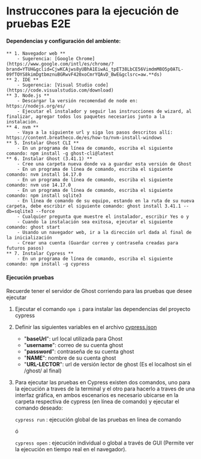 # Instruccones para la ejecución de pruebas E2E


#### Dependencias y configuración del ambiente:
```
** 1. Navegador web **
    - Sugerencia: [Google Chrome](https://www.google.com/intl/es/chrome/?brand=YTUH&gclid=CjwKCAjws8yUBhA1EiwAi_tpET38LbCE56VimdmM8O5p0ATL-09fTOYS8kimDgtbmznuBGRwvF420xoCmrYQAvD_BwE&gclsrc=aw.**ds)
** 2. IDE **
    - Sugerencia: [Visual Studio code](https://code.visualstudio.com/download)
** 3. Node.js **
    - Descargar la versión recomendad de node en: https://nodejs.org/es/
    - Ejecutar el instalador y seguir las instrucciones de wizard, al finalizar, agregar todos los paquetes necesarios junto a la instalación.
** 4. nvm **
    - Vaya a la siguiente url y siga los pasos descritos allí: https://content.breatheco.de/es/how-to/nvm-install-windows
** 5. Instalar Ghost CLI **
    - En un programa de línea de comando, escriba el siguiente comando: npm install -g ghost-cli@latest
** 6. Instalar Ghost (3.41.1) **
    - Cree una carpeta nueva donde va a guardar esta versión de Ghost
    - En un programa de línea de comando, escriba el siguiente comando: nvm install 14.17.0 
    - En un programa de línea de comando, escriba el siguiente comando: nvm use 14.17.0 
    - En un programa de línea de comando, escriba el siguiente comando: npm install sqlite3 
    - En línea de comando de su equipo, estando en la ruta de su nueva carpeta, debe escribir el siguiente comando: ghost install 3.41.1 --db=sqlite3 --force
    - Cualquier pregunta que muestre el instalador, escribir Yes o y
    - Cuando la instalación sea exitosa, ejecutar el siguiente comando: ghost start
    - Usando un navegador web, ir a la dirección url dada al final de la inicialización
    - Crear una cuenta (Guardar correo y contraseña creadas para futuros pasos)
** 7. Instalar Cypress **
    - En un programa de línea de comando, escriba el siguiente comando: npm install -g cypress
```

#### Ejecución pruebas

Recuerde tener el servidor de Ghost corriendo para las pruebas que desee ejecutar

1. Ejecutar el comando ```npm i``` para instalar las dependencias del proyecto cypress

2. Definir las siguientes variables en el archivo [cypress.json](./cypress.json)
    - "**baseUrl**": url local utilizada para Ghost
    - "**username**": correo de su cuenta ghost
    - "**password**": contraseña de su cuenta ghost
    - "**NAME**": nombre de su cuenta ghost
    - "**URL-LECTOR**": url de versión lector de ghost (Es el localhost sin el /ghost/ al final)

3. Para ejecutar las pruebas en Cypress existen dos comandos, uno para la ejecución a traves de la terminal y el otro para hacerlo a traves de una interfaz gráfica, en ambos escenarios es necesario ubicarse en la carpeta respectiva de cypress (en línea de comando) y ejecutar el comando deseado:

    ```cypress run``` : ejecución global de las pruebas en linea de comando

    ó

    ```cypress open``` : ejecución individual o global a través de GUI (Permite ver la ejecución en tiempo real en el navegador).
